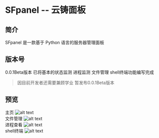 # SFpanel -- 云铸面板

## 简介
SFpanel 是一款基于 Python 语言的服务器管理面板

## 版本号
0.0.1Beta版本 已将基本的状态监测 进程监测 文件管理 shell终端功能编写完成
> 因目前开发者还需要兼顾学业 暂发布0.0.1Beta版本

## 预览

主页
![alt text](image.png)\
文件管理
![alt text](image-1.png)\
进程查看
![alt text](image-2.png)\
shell终端
![alt text](image-3.png)
